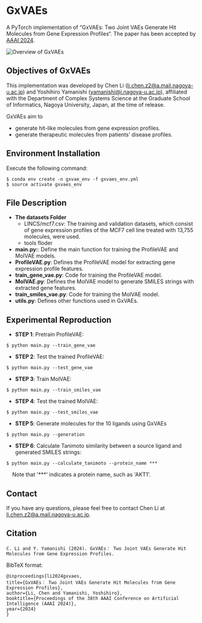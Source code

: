 # GxVAEs
A PyTorch implementation of “GxVAEs: Two Joint VAEs Generate Hit Molecules from Gene Expression Profiles“.
The paper has been accepted by [AAAI 2024](https://ojs.aaai.org/index.php/AAAI/article/view/29248). 

![Overview of GxVAEs](https://github.com/naruto7283/GxVAEs/blob/main/overview.png)

## Objectives of GxVAEs
This implementation was developed by Chen Li (li.chen.z2@a.mail.nagoya-u.ac.jp) and Yoshihiro Yamanishi (yamanishi@i.nagoya-u.ac.jp), affiliated with the Department of Complex Systems Science at the Graduate School of Informatics, Nagoya University, Japan, at the time of release.

GxVAEs aim to
- generate hit-like molecules from gene expression profiles.
- generate therapeutic molecules from patients’ disease profiles.

## Environment Installation
Execute the following command:
```
$ conda env create -n gxvae_env -f gxvaes_env.yml
$ source activate gxvaes_env
```

## File Description

- **The datasets Folder**
    - LINCS/mcf7.csv: The training and validation datasets, which consist of gene expression profiles of the MCF7 cell line treated with 13,755 molecules, were used.
    - tools floder
- **main.py:**: Define the main function for training the ProfileVAE and MolVAE models.
- **ProfileVAE.py**: Defines the ProfileVAE model for extracting gene expression profile features.
- **train_gene_vae.py**: Code for training the ProfileVAE model.
- **MolVAE.py**: Defines the MolVAE model to generate SMILES strings with extracted gene features.
- **train_smiles_vae.py**: Code for training the MolVAE model.
- **utils.py**: Defines other functions used in GxVAEs.

## Experimental Reproduction

  - **STEP 1**: Pretrain ProfileVAE:
  ``` 
  $ python main.py --train_gene_vae
  ```
  - **STEP 2**: Test the trained ProfileVAE:
  ```
  $ python main.py --test_gene_vae
  ```
  - **STEP 3**: Train MolVAE:
  ```  
  $ python main.py --train_smiles_vae
  ```
  - **STEP 4**: Test the trained MolVAE:
  ```
  $ python main.py --test_smiles_vae
  ```
  - **STEP 5**: Generate molecules for the 10 ligands using GxVAEs
  ```
  $ python main.py --generation
  ```	
  - **STEP 6**: Calculate Tanimoto similarity between a source ligand and generated SMILES strings: 
  ```
  $ python main.py --calculate_tanimoto --protein_name ***
  ```
&nbsp;&nbsp;&nbsp;&nbsp;Note that '***' indicates a protein name, such as 'AKT1'.

## Contact
If you have any questions, please feel free to contact Chen Li at li.chen.z2@a.mail.nagoya-u.ac.jp.
  
## Citation
  ```
  C. Li and Y. Yamanishi (2024). GxVAEs： Two Joint VAEs Generate Hit Molecules from Gene Expression Profiles.
  ```
  
  BibTeX format:
  ```
  @inproceedings{li2024gxvaes,
  title={GxVAEs： Two Joint VAEs Generate Hit Molecules from Gene Expression Profiles},
  author={Li, Chen and Yamanishi, Yoshihiro},
  booktitle={Proceedings of the 38th AAAI Conference on Artificial Intelligence (AAAI 2024)},
  year={2024}
}
  ```

